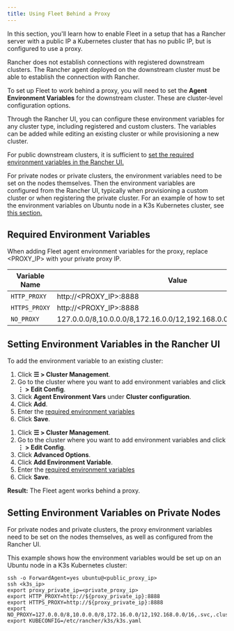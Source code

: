 ```yaml
---
title: Using Fleet Behind a Proxy
---
```


<head>
  <link rel="canonical" href="https://ranchermanager.docs.rancher.com/integrations-in-rancher/fleet/use-fleet-behind-a-proxy"/>
</head>

In this section, you'll learn how to enable Fleet in a setup that has a Rancher server with a public IP a Kubernetes cluster that has no public IP, but is configured to use a proxy.

Rancher does not establish connections with registered downstream clusters. The Rancher agent deployed on the downstream cluster must be able to establish the connection with Rancher.

To set up Fleet to work behind a proxy, you will need to set the **Agent Environment Variables** for the downstream cluster. These are cluster-level configuration options.

Through the Rancher UI, you can configure these environment variables for any cluster type, including registered and custom clusters. The variables can be added while editing an existing cluster or while provisioning a new cluster.

For public downstream clusters, it is sufficient to [set the required environment variables in the Rancher UI.](#setting-environment-variables-in-the-rancher-ui)

For private nodes or private clusters, the environment variables need to be set on the nodes themselves. Then the environment variables are configured from the Rancher UI, typically when provisioning a custom cluster or when registering the private cluster. For an example of how to set the environment variables on Ubuntu node in a K3s Kubernetes cluster, see [this section.](#setting-environment-variables-on-private-nodes)

## Required Environment Variables

When adding Fleet agent environment variables for the proxy, replace <PROXY_IP> with your private proxy IP.

| Variable Name | Value |
|------------------|--------|
| `HTTP_PROXY` | http://<PROXY_IP>:8888 |
| `HTTPS_PROXY` | http://<PROXY_IP>:8888
| `NO_PROXY`     | 127.0.0.0/8,10.0.0.0/8,172.16.0.0/12,192.168.0.0/16,.svc,.cluster.local |

## Setting Environment Variables in the Rancher UI

To add the environment variable to an existing cluster:

<Tabs groupId="k8s-distro">
<TabItem value="RKE2/K3s" default>

1. Click **☰ > Cluster Management**.
1. Go to the cluster where you want to add environment variables and click **⋮ > Edit Config**.
1. Click **Agent Environment Vars** under **Cluster configuration**.
1. Click **Add**.
1. Enter the [required environment variables](#required-environment-variables)
1. Click **Save**.

</TabItem>
<TabItem value="RKE">

1. Click **☰ > Cluster Management**.
1. Go to the cluster where you want to add environment variables and click **⋮ > Edit Config**.
1. Click **Advanced Options**.
1. Click **Add Environment Variable**.
1. Enter the [required environment variables](#required-environment-variables)
1. Click **Save**.

</TabItem>
</Tabs>

**Result:** The Fleet agent works behind a proxy.

## Setting Environment Variables on Private Nodes

For private nodes and private clusters, the proxy environment variables need to be set on the nodes themselves, as well as configured from the Rancher UI.

This example shows how the environment variables would be set up on an Ubuntu node in a K3s Kubernetes cluster:

```
ssh -o ForwardAgent=yes ubuntu@<public_proxy_ip>
ssh <k3s_ip>
export proxy_private_ip=<private_proxy_ip>
export HTTP_PROXY=http://${proxy_private_ip}:8888
export HTTPS_PROXY=http://${proxy_private_ip}:8888
export NO_PROXY=127.0.0.0/8,10.0.0.0/8,172.16.0.0/12,192.168.0.0/16,.svc,.cluster.local
export KUBECONFIG=/etc/rancher/k3s/k3s.yaml
```
